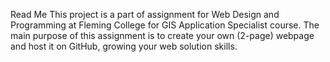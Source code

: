Read Me
This project is a part of assignment for Web Design and Programming at Fleming College for GIS Application Specialist course.
The main purpose of this assignment is to create your own (2-page) webpage and host it on GitHub, growing your web solution skills.
